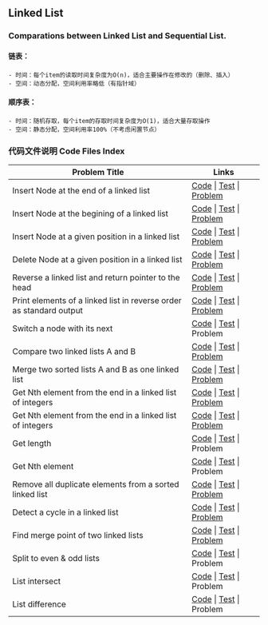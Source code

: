 ## Linked List

### Comparations between Linked List and Sequential List. 

#### 链表：
    - 时间：每个item的读取时间复杂度为O(n)，适合主要操作在修改的（删除、插入）
    - 空间：动态分配，空间利用率略低（有指针域）
#### 顺序表：
    - 时间：随机存取，每个item的存取时间复杂度为O(1)，适合大量存取操作
    - 空间：静态分配，空间利用率100%（不考虑闲置节点）

### 代码文件说明 Code Files Index

| Problem Title        | Links    | 
| --------   | -----  | 
| Insert Node at the end of a linked list | [Code](0-linkedlist-create.c) \| [Test](0-linkedlist-create-test.c) \| [Problem](https://www.hackerrank.com/challenges/insert-a-node-at-the-tail-of-a-linked-list/problem)   | 
| Insert Node at the begining of a linked list | [Code](0-linkedlist-create.c) \| [Test](0-linkedlist-create-test.c)  \| [Problem](https://www.hackerrank.com/challenges/insert-a-node-at-the-head-of-a-linked-list/problem)  | 
| Insert Node at a given position in a linked list | [Code](0-linkedlist-create.c) \| [Test](0-linkedlist-create-test.c)  \| [Problem](https://www.hackerrank.com/challenges/insert-a-node-at-a-specific-position-in-a-linked-list/problem)   | 
| Delete Node at a given position in a linked list | [Code](3-linkedlist-delete.c) \| [Test](3-linkedlist-delete-test.c)  \| [Problem]( https://www.hackerrank.com/challenges/delete-a-node-from-a-linked-list/problem)   | 
| Reverse a linked list and return pointer to the head | [Code](4-linkedlist-reverse.c) \| [Test](4-linkedlist-reverse-test.c)  \| [Problem](https://www.hackerrank.com/challenges/reverse-a-linked-list)    | 
| Print elements of a linked list in reverse order as standard output | [Code](4-linkedlist-reverse.c) \| [Test](4-linkedlist-reverse-test.c) \| [Problem](https://www.hackerrank.com/challenges/print-the-elements-of-a-linked-list-in-reverse/problem) | 
| Switch a node with its next | [Code](4-linkedlist-reverse.c)   \| [Test](4-linkedlist-reverse-test.c) \| Problem | 
| Compare two linked lists A and B | [Code](4-linkedlist-reverse.c) \| [Test](4-linkedlist-reverse-test.c) \|  [Problem](https://www.hackerrank.com/challenges/compare-two-linked-lists/proble)| 
| Merge two sorted lists A and B as one linked list | [Code](6-linkedlist-merge.c) \| [Test](6-linkedlist-merge-test.c) \| [Problem](https://www.hackerrank.com/challenges/merge-two-sorted-linked-lists/problem)  | 
| Get Nth element from the end in a linked list of integers | [Code](7-linkedlist-get.c) \| [Test](7-linkedlist-get-test.c) \| [Problem](https://www.hackerrank.com/challenges/get-the-value-of-the-node-at-a-specific-position-from-the-tail/problem)  | 
| Get Nth element from the end in a linked list of integers | [Code](7-linkedlist-get.c) \| [Test](7-linkedlist-get-test.c) \| [Problem](https://www.hackerrank.com/challenges/get-the-value-of-the-node-at-a-specific-position-from-the-tail/problem)  | 
| Get length | [Code](7-linkedlist-get.c) \| [Test](7-linkedlist-get-test.c) \| Problem  | 
| Get Nth element | [Code](7-linkedlist-get.c) \| [Test](7-linkedlist-get-test.c) \| Problem  | 
| Remove all duplicate elements from a sorted linked list | [Code](8-linkedlist-distinct.c) \| [Test](8-linkedlist-distinct-test.c) \| [Problem](https://www.hackerrank.com/challenges/delete-duplicate-value-nodes-from-a-sorted-linked-list/problem)  | 
| Detect a cycle in a linked list | [Code](9-linkedlist-cycle-detection.c) \| [Test](9-linkedlist-cycle-detection-test.c) \| [Problem](https://www.hackerrank.com/challenges/detect-whether-a-linked-list-contains-a-cycle/problem)  | 
| Find merge point of two linked lists  | [Code](10-linkedlist-find-merge-point.c) \| [Test](10-linkedlist-find-merge-point-test.c) \| [Problem](https://www.hackerrank.com/challenges/find-the-merge-point-of-two-joined-linked-lists/problem)  | 
| Split to even & odd lists | [Code](11-linkedlist-split.c) \| [Test](11-linkedlist-split-test.c) \|  Problem  | 
| List intersect | [Code](12-linkedlist-intersect.c) \| [Test](12-linkedlist-intersect-test.c) \|  Problem  | 
| List difference | [Code](13-linkedlist-diff.c) \| [Test](13-linkedlist-diff-test.c) \|  Problem  | 

